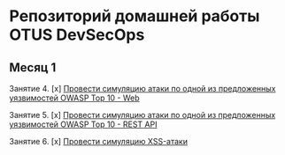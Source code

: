 # Репозиторий домашней работы OTUS DevSecOps

## Месяц 1
Занятие 4. [x] [Провести симуляцию атаки по одной из предложенных уязвимостей OWASP Top 10 - Web](month-01/04-owasp-top-10-web)

Занятие 5. [x] [Провести симуляцию атаки по одной из предложенных уязвимостей OWASP Top 10 - REST API](month-01/05-owasp-restapi)

Занятие 6. [x] [Провести симуляцию XSS-атаки](month-01/06-xss)

